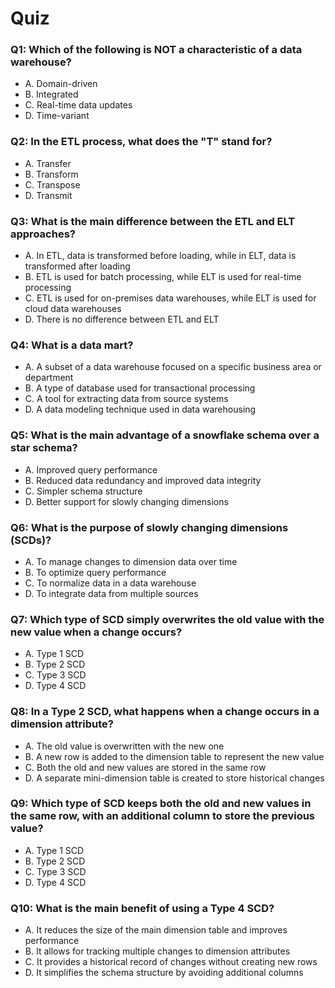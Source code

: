 # Quiz

### Q1: Which of the following is NOT a characteristic of a data warehouse?

- A. Domain-driven
- B. Integrated
- C. Real-time data updates
- D. Time-variant

### Q2: In the ETL process, what does the "T" stand for?

- A. Transfer
- B. Transform
- C. Transpose
- D. Transmit

### Q3: What is the main difference between the ETL and ELT approaches?

- A. In ETL, data is transformed before loading, while in ELT, data is transformed after loading
- B. ETL is used for batch processing, while ELT is used for real-time processing
- C. ETL is used for on-premises data warehouses, while ELT is used for cloud data warehouses
- D. There is no difference between ETL and ELT

### Q4: What is a data mart?

- A. A subset of a data warehouse focused on a specific business area or department
- B. A type of database used for transactional processing
- C. A tool for extracting data from source systems
- D. A data modeling technique used in data warehousing

### Q5: What is the main advantage of a snowflake schema over a star schema?

- A. Improved query performance
- B. Reduced data redundancy and improved data integrity
- C. Simpler schema structure
- D. Better support for slowly changing dimensions

### Q6: What is the purpose of slowly changing dimensions (SCDs)?

- A. To manage changes to dimension data over time
- B. To optimize query performance
- C. To normalize data in a data warehouse
- D. To integrate data from multiple sources

### Q7: Which type of SCD simply overwrites the old value with the new value when a change occurs?

- A. Type 1 SCD
- B. Type 2 SCD
- C. Type 3 SCD
- D. Type 4 SCD

### Q8: In a Type 2 SCD, what happens when a change occurs in a dimension attribute?

- A. The old value is overwritten with the new one
- B. A new row is added to the dimension table to represent the new value
- C. Both the old and new values are stored in the same row
- D. A separate mini-dimension table is created to store historical changes

### Q9: Which type of SCD keeps both the old and new values in the same row, with an additional column to store the previous value?

- A. Type 1 SCD
- B. Type 2 SCD
- C. Type 3 SCD
- D. Type 4 SCD

### Q10: What is the main benefit of using a Type 4 SCD?

- A. It reduces the size of the main dimension table and improves performance
- B. It allows for tracking multiple changes to dimension attributes
- C. It provides a historical record of changes without creating new rows
- D. It simplifies the schema structure by avoiding additional columns
